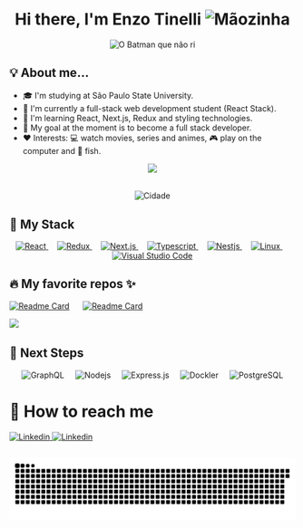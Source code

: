 <h1 align="center" > 
  Hi there, I'm Enzo Tinelli 
  <img width="30" height="30" src="https://raw.githubusercontent.com/iampavangandhi/iampavangandhi/master/gifs/Hi.gif" alt="Mãozinha"/>
</h1>

<div align="center">
  <img width="800" height="400" src="https://media.discordapp.net/attachments/752375682608398357/956643392333430814/batima.gif" alt="O Batman que não ri"/>
</div>

<h2>💡 About me...</h2>

<ul>
  <li> 🎓 I'm studying at São Paulo State University.</li>
  <li> 🔭 I'm currently a full-stack web development student (React Stack).</li>
  <li> 🌱 I'm learning React, Next.js, Redux and styling technologies.</li>
  <li> 🚀 My goal at the moment is to become a full stack developer. </li>
  <li> ❤️ Interests: 💻 watch movies, series and animes, 🎮 play on the computer and 🎣 fish. </li>
</ul>

<div align="center">
  <img src="https://github-readme-stats.vercel.app/api/top-langs/?username=tinellin&layout=compact&theme=gotham"/>
</div>

##
<div align="center">
  <img width="800" height="400" src="https://media.discordapp.net/attachments/752375682608398357/957372157283950673/city.gif" alt="Cidade"/>
</div>

<h2> 🔮 My Stack</h2>

<div align="center">
  <a href="https://reactjs.org/">
    <img width="80" height="80" src="https://cdn.jsdelivr.net/gh/devicons/devicon/icons/react/react-original.svg" alt="React"/>
  </a>
  &nbsp;
  &nbsp;
  
  <a href="https://cdn.jsdelivr.net/gh/devicons/devicon/icons/redux/redux-original.svg">
    <img width="80" height="80" src="https://cdn.jsdelivr.net/gh/devicons/devicon/icons/redux/redux-original.svg" alt="Redux"/>
  </a>
  &nbsp;
  &nbsp;
  
  <a href="https://nextjs.org/">
    <img width="80" height="80" src="https://cdn.jsdelivr.net/gh/devicons/devicon/icons/nextjs/nextjs-original.svg" alt="Next.js"/>
  </a>
  &nbsp;
  &nbsp;
  
  <a href="https://www.typescriptlang.org/">
    <img width="80" height="80" src="https://cdn.jsdelivr.net/gh/devicons/devicon/icons/typescript/typescript-original.svg"" alt="Typescript"/>
  </a>
  &nbsp;  
  &nbsp;
  
  <a href="https://nestjs.com/">
    <img width="80" height="80" src="https://cdn.jsdelivr.net/gh/devicons/devicon/icons/nestjs/nestjs-plain.svg" alt="Nestjs"/>
  </a>
  &nbsp;
  &nbsp;
                                                                                                                             
  <a href="https://pop.system76.com/">                                                                                                                     
    <img width="80" height="80" src="https://cdn.jsdelivr.net/gh/devicons/devicon/icons/linux/linux-original.svg" alt="Linux"/>
  </a>
  &nbsp;
  &nbsp;
                                                                                                                             
  <a href="https://code.visualstudio.com/">
    <img width="80" height="80" src="https://cdn.jsdelivr.net/gh/devicons/devicon/icons/vscode/vscode-original.svg" alt="Visual Studio Code"/>
  </a>  
</div>
                                                                                                                                            
<h2>🔥 My favorite repos ✨</h2>

[![Readme Card](https://github-readme-stats.vercel.app/api/pin/?username=tinellin&repo=ignite-ignews&theme=gotham)](https://github.com/anuraghazra/github-readme-stats)
&nbsp;&nbsp;&nbsp;&nbsp;
[![Readme Card](https://github-readme-stats.vercel.app/api/pin/?username=tinellin&repo=ignite-dashgo&theme=gotham)](https://github.com/anuraghazra/github-readme-stats
)
                                                                                                                                            
<img src="https://github-readme-stats.vercel.app/api/pin/?username=tinellin&repo=fastudy&theme=gotham"/>

                                                                                                                                            
<h2> 🚀 Next Steps </h2>

<div align="center">
  <img width="80" height="80" src="https://cdn.jsdelivr.net/gh/devicons/devicon/icons/graphql/graphql-plain-wordmark.svg" alt="GraphQL"/>
  &nbsp;
  &nbsp;
                                                                                                                                       
  <img width="80" height="80" src="https://cdn.jsdelivr.net/gh/devicons/devicon/icons/nodejs/nodejs-original-wordmark.svg" alt="Nodejs"/>
  &nbsp;
  &nbsp;
                                                                                                                                       
  <img width="80" height="80" src="https://cdn.jsdelivr.net/gh/devicons/devicon/icons/express/express-original-wordmark.svg" alt="Express.js"/>
  &nbsp;
  &nbsp;
                                                                                                                                             
  <img width="80" height="80" src="https://cdn.jsdelivr.net/gh/devicons/devicon/icons/docker/docker-original-wordmark.svg" alt="Dockler"/>
  &nbsp;
  &nbsp;
                                                                                                                                        
  <img width="80" height="80" src="https://cdn.jsdelivr.net/gh/devicons/devicon/icons/postgresql/postgresql-original.svg" alt="PostgreSQL"/>
</div>
                                                                                                                                            
<h1> 📩 How to reach me </h1>

<div>
  <a href="www.linkedin.com/in/enzo-tinelli">
    <img src="https://img.shields.io/badge/LinkedIn-0077B5?style=for-the-badge&logo=linkedin&logoColor=white" alt="Linkedin"/>
  </a>
                                                                                                                            
  <a href="https://mail.google.com/mail/u/0/?fs=1&to=enzo.tinelli@unesp.br&tf=cm">
    <img src="https://img.shields.io/badge/Gmail-D14836?style=for-the-badge&logo=gmail&logoColor=white" alt="Linkedin"/>
  </a>
</div>
                                                                                                                      
##
                                                                                                                      
![Snake animation](https://github.com/tinellin/tinellin/blob/output/github-contribution-grid-snake.svg)

